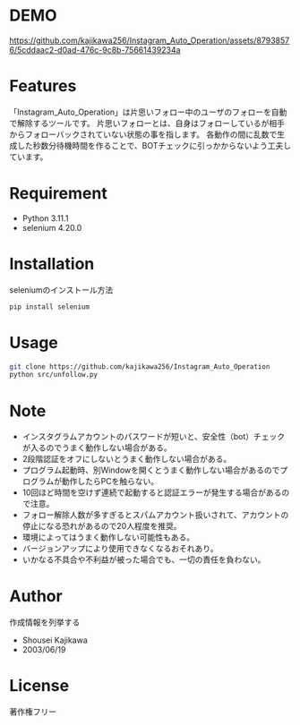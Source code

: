 # DEMO

https://github.com/kajikawa256/Instagram_Auto_Operation/assets/87938576/5cddaac2-d0ad-476c-9c8b-75661439234a


 
# Features
 
「Instagram_Auto_Operation」は片思いフォロー中のユーザのフォローを自動で解除するツールです。
片思いフォローとは、自身はフォローしているが相手からフォローバックされていない状態の事を指します。
各動作の間に乱数で生成した秒数分待機時間を作ることで、BOTチェックに引っかからないよう工夫しています。
 
# Requirement
* Python 3.11.1
* selenium 4.20.0

 
# Installation
 
seleniumのインストール方法
 
```bash
pip install selenium
```
 
# Usage
 

 
```bash
git clone https://github.com/kajikawa256/Instagram_Auto_Operation
python src/unfollow.py
```
 
# Note

 * インスタグラムアカウントのパスワードが短いと、安全性（bot）チェックが入るのでうまく動作しない場合がある。
 * 2段階認証をオフにしないとうまく動作しない場合がある。
 * プログラム起動時、別Windowを開くとうまく動作しない場合があるのでプログラムが動作したらPCを触らない。
 * 10回ほど時間を空けず連続で起動すると認証エラーが発生する場合があるので注意。
 * フォロー解除人数が多すぎるとスパムアカウント扱いされて、アカウントの停止になる恐れがあるので20人程度を推奨。
 * 環境によってはうまく動作しない可能性もある。
 * バージョンアップにより使用できなくなるおそれあり。
 * いかなる不具合や不利益が被った場合でも、一切の責任を負わない。

# Author
 
作成情報を列挙する
 
* Shousei Kajikawa
* 2003/06/19
 
# License
著作権フリー
